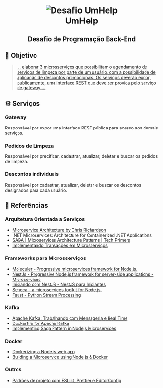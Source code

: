 <h1 align="center">
  <img alt="Desafio UmHelp" src="https://res.cloudinary.com/marcelojrfarias/image/upload/v1589133507/1help_vfpr84.jpg" />
  <br>
  UmHelp
</h1>
<h2 align="center">
  Desafio de Programação Back-End
</h2>

## :dart: Objetivo
> [ ... elaborar 3 microsserviços que possibilitam o agendamento de serviços de limpeza por parte de um usuário, com a possibilidade de aplicação de descontos promocionais. Os serviços deverão expor, publicamente, uma interface REST que deve ser provida pelo serviço de gateway ...](https://github.com/da1help/desafios/blob/master/desafio-back-end.md)

## :gear: Serviços

### Gateway
Responsável por expor uma interface REST pública para acesso aos demais serviços.

### Pedidos de Limpeza
Responsável por precificar, cadastrar, atualizar, deletar e buscar os pedidos de limpeza.

### Descontos individuais
Responsável por cadastrar, atualizar, deletar e buscar os descontos designados para cada usuário.

## :book: Referências

### Arquitetura Orientada a Serviços
- [Microservice Architecture by Chris Richardson](https://microservices.io/)
- [.NET Microservices: Architecture for Containerized .NET Applications](https://docs.microsoft.com/en-us/dotnet/architecture/microservices/)
- [SAGA | Microservices Architecture Patterns | Tech Primers](https://www.youtube.com/watch?v=WnZ7IcaN_JA)
- [Implementando Transações em Microsserviços](https://www.youtube.com/watch?v=mjWz3fOVhgw)

### Frameworks para Microsserviços
- [Moleculer - Progressive microservices framework for Node.js.](https://moleculer.services/docs/0.14/)
- [NestJs - Progressive Node.js framework for server-side applications - Microservices](https://docs.nestjs.com/microservices/basics)
- [Iniciando com NestJS - NestJS para Iniciantes](https://www.youtube.com/watch?v=ufSIGVs9X_8)
- [Seneca - a microservices toolkit for Node.js.](https://senecajs.org/getting-started/)
- [Faust - Python Stream Processing](https://faust.readthedocs.io/en/latest/index.html)

### Kafka
- [Apache Kafka: Trabalhando com Mensageria e Real Time](https://www.youtube.com/watch?v=LX19wk2B5Ak)
- [Dockerfile for Apache Kafka](https://github.com/wurstmeister/kafka-docker)
- [Implementing Saga Pattern in Nodejs Microservices](https://cloudnweb.dev/2020/01/implementing-saga-pattern-in-nodejs-microservices/)

### Docker
- [Dockerizing a Node.js web app](https://nodejs.org/fr/docs/guides/nodejs-docker-webapp/)
- [Building a Microservice using Node js & Docker](https://www.youtube.com/watch?v=UWARTLO7TNQ&list=PLdiH6G4l8fpuswm1Crm7R8u-Bs2ma_XX4&index=2)

### Outros
- [Padrões de projeto com ESLint, Prettier e EditorConfig ](https://www.notion.so/Padr-es-de-projeto-com-ESLint-Prettier-e-EditorConfig-0b57b47a24724c859c0cf226aa0cc3a7)
